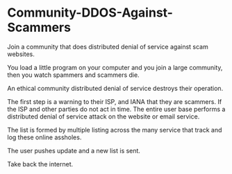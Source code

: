 # Community-DDOS-Against-Scammers
Join a community that does distributed denial of service against scam websites.

You load a little program on your computer and you join a large community, then you watch spammers and scammers die.

An ethical community distributed denial of service destroys their operation.

The first step is a warning to their ISP, and IANA that they are scammers.
If the ISP and other parties do not act in time.
The entire user base performs a distributed denial of service attack on the website or email service.

The list is formed by multiple listing across the many service that track and log these online assholes.

The user pushes update and a new list is sent.

Take back the internet.
